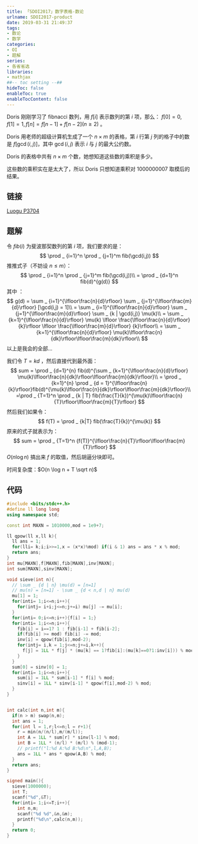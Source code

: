 ```yaml
---
title: 「SDOI2017」数字表格-数论
urlname: SDOI2017-product
date: 2019-03-31 21:49:37
tags:
- 数论
- 数学
categories:
- OI
- 题解
series:
- 各省省选
libraries:
- mathjax 
##-- toc setting --##
hideToc: false
enableToc: true
enableTocContent: false
---
```

Doris 刚刚学习了 fibnacci 数列，用 $f[i]$ 表示数列的第 $i$ 项，那么： $f[0] = 0,f[1] = 1,f[n] = f[n - 1] + f[n - 2](n \geq 2)$ 。

Doris 用老师的超级计算机生成了一个 $n \times m$ 的表格，第 $i$ 行第 $j$ 列的格子中的数是 $f[\gcd(i, j)]$，其中 $\gcd(i, j)$ 表示 $i$ 与 $j$ 的最大公约数。

Doris 的表格中共有 $n \times m$ 个数，她想知道这些数的乘积是多少。

这些数的乘积实在是太大了，所以 Doris 只想知道乘积对 $1000000007$ 取模后的结果。

<!--more-->

## 链接

[Luogu P3704](https://www.luogu.org/problemnew/show/P3704)

## 题解

令 $fib(i)$ 为斐波那契数列的第 $i$ 项，我们要求的是：
$$
\prod _ {i=1}^n \prod _ {j=1}^m fib(\gcd(i,j))
$$
推推式子（不妨设 $n \le m$）：
$$
\prod _ {i=1}^n \prod _ {j=1}^m fib(\gcd(i,j))\\
= \prod _ {d=1}^n fib(d)^{g(d)}
$$
其中 ：
$$
g(d) = \sum _ {i=1}^{\lfloor\frac{n}{d}\rfloor} \sum _ {j=1}^{\lfloor\frac{m}{d}\rfloor} [\gcd(i,j) = 1]\\
= \sum _ {i=1}^{\lfloor\frac{n}{d}\rfloor} \sum _ {j=1}^{\lfloor\frac{m}{d}\rfloor} \sum _ {k | \gcd(i,j)} \mu(k)\\
= \sum _ {k=1}^{\lfloor\frac{n}{d}\rfloor} \mu(k) \lfloor \frac{\lfloor\frac{n}{d}\rfloor} {k}\rfloor \lfloor \frac{\lfloor\frac{m}{d}\rfloor} {k}\rfloor\\
= \sum _ {k=1}^{\lfloor\frac{n}{d}\rfloor} \mu(k)\lfloor\frac{n}{dk}\rfloor\lfloor\frac{m}{dk}\rfloor\\
$$
以上是我会的全部...

我们令 $T = kd$ ，然后直接代到最外面：
$$
sum = \prod _ {d=1}^{n} fib(d)^{\sum _ {k=1}^{\lfloor\frac{n}{d}\rfloor} \mu(k)\lfloor\frac{n}{dk}\rfloor\lfloor\frac{m}{dk}\rfloor}\\
= \prod _ {k=1}^{n} \prod _ {d = 1}^{\lfloor\frac{n}{k}\rfloor}fib(d)^{\mu(k)\lfloor\frac{n}{dk}\rfloor\lfloor\frac{m}{dk}\rfloor}\\
=\prod _ {T=1}^n \prod _ {k | T} fib(\frac{T}{k})^{\mu(k)\lfloor\frac{n}{T}\rfloor\lfloor\frac{m}{T}\rfloor}
$$
然后我们如果令：  
$$
f(T) = \prod _ {k|T} fib(\frac{T}{k})^{\mu(k)}
$$
原来的式子就表示为：
$$
sum = \prod _ {T=1}^n {f(T)}^{\lfloor\frac{n}{T}\rfloor\lfloor\frac{m}{T}\rfloor}
$$
$O(n\log n)$ 搞出来 $f$ 的取值，然后胡逼分块即可。

时间复杂度：$O(n \log n + T \sqrt n)$

## 代码

```cpp
#include <bits/stdc++.h>
#define ll long long
using namespace std;

const int MAXN = 1010000,mod = 1e9+7;

ll qpow(ll x,ll k){
  ll ans = 1;
  for(lli= k;i;i>>=1,x = (x*x)%mod) if(i & 1) ans = ans * x % mod;
  return ans;
}
int mu[MAXN],f[MAXN],fib[MAXN],inv[MAXN];
int sum[MAXN],sinv[MAXN];

void sieve(int n){
  // \sum _ {d | n} \mu(d) = [n=1]
  // mu(n) = [n=1] - \sum _ {d < n,d | n} mu(d)
  mu[1] = 1;
  for(inti= 1;i<=n;i++){
    for(intj= i+i;j<=n;j+=i) mu[j] -= mu[i];
  }
  for(inti= 0;i<=n;i++){f[i] = 1;}
  for(inti= 1;i<=n;i++){
    fib[i] = i==1? 1 : fib[i-1] + fib[i-2];
    if(fib[i] >= mod) fib[i] -= mod; 
    inv[i] = qpow(fib[i],mod-2);
    for(intj= i,k = 1;j<=n;j+=i,k++){
      f[j] = 1LL * f[j] * (mu[k] == 1?fib[i]:(mu[k]==0?1:inv[i])) % mod;
    }
  }
  sum[0] = sinv[0] = 1;
  for(inti= 1;i<=n;i++){
    sum[i] = 1LL * sum[i-1] * f[i] % mod;
    sinv[i] = 1LL * sinv[i-1] * qpow(f[i],mod-2) % mod;
  }
}


int calc(int n,int m){
  if(n > m) swap(n,m);
  int ans = 1;
  for(int l = 1,r;l<=n;l = r+1){
    r = min(n/(n/l),m/(m/l));
    int A = 1LL * sum[r] * sinv[l-1] % mod;
    int B = 1LL * (n/l) * (m/l) % (mod-1);
    // printf("l:%d A:%d B:%d\n",l,A,B);
    ans = 1LL * ans * qpow(A,B) % mod;
  }
  return ans;
}

signed main(){
  sieve(1000000);
  int T;
  scanf("%d",&T);
  for(inti= 1;i<=T;i++){
    int n,m;
    scanf("%d %d",&n,&m);
    printf("%d\n",calc(n,m));
  }
  return 0;
}
```

